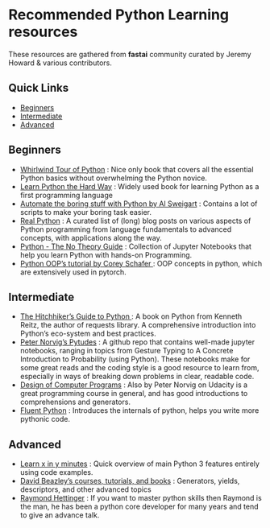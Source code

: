 # Recommended Python Learning resources

These resources are gathered from **fastai** community curated by Jeremy Howard & various contributors.

## Quick Links

- [Beginners](#Beginners)
- [Intermediate](#intermediate)
- [Advanced](#advanced)


## Beginners

- [Whirlwind Tour of Python](https://github.com/jakevdp/WhirlwindTourOfPython) : Nice only book that covers all the essential Python basics without overwhelming the Python novice.
- [Learn Python the Hard Way](https://learnpythonthehardway.org/) : Widely used book for learning Python as a first programming language
- [Automate the boring stuff with Python by Al Sweigart](https://automatetheboringstuff.com/) : Contains a lot of scripts to make your boring task easier.
- [Real Python](https://realpython.com/) : A curated list of (long) blog posts on various aspects of Python programming from language fundamentals to advanced concepts, with applications along the way.
- [Python - The No Theory Guide](https://github.com/iArunava/Python-TheNoTheoryGuide) : Collection of Jupyter Notebooks that help you learn Python with hands-on Programming.
- [Python OOP’s tutorial by Corey Schafer ](https://www.youtube.com/playlist?list=PL-osiE80TeTsqhIuOqKhwlXsIBIdSeYtc) : OOP concepts in python, which are extensively used in pytorch.

## Intermediate

- [The Hitchhiker’s Guide to Python ](https://docs.python-guide.org/) : A book on Python from Kenneth Reitz, the author of requests library. A comprehensive introduction into Python’s eco-system and best practices.
- [Peter Norvig’s Pytudes](https://github.com/norvig/pytudes) : A github repo that contains well-made jupyter notebooks, ranging in topics from Gesture Typing to A Concrete Introduction to Probability (using Python). These notebooks make for some great reads and the coding style is a good resource to learn from, especially in ways of breaking down problems in clear, readable code.
- [Design of Computer Programs](https://www.udacity.com/course/design-of-computer-programs--cs212) : Also by Peter Norvig on Udacity is a great programming course in general, and has good introductions to comprehensions and generators.
- [Fluent Python](https://www.amazon.com/Fluent-Python-Concise-Effective-Programming/dp/1491946008) : Introduces the internals of python, helps you write more pythonic code.

## Advanced

- [Learn x in y minutes](https://learnxinyminutes.com/docs/python3/) : Quick overview of main Python 3 features entirely using code examples.
- [David Beazley’s courses, tutorials, and books](https://www.dabeaz.com/) : Generators, yields, descriptors, and other advanced topics
- [Raymond Hettinger](https://pyvideo.org/speaker/raymond-hettinger.html) : If you want to master python skills then Raymond is the man, he has been a python core developer for many years and tend to give an advance talk.
